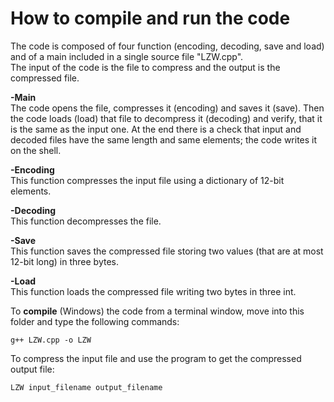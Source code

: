 # How to compile and run the code

The code is composed of four function (encoding, decoding, save and load) and of a main included in a single source file "LZW.cpp".   
The input of the code is the file to compress and the output is the compressed file. 

**-Main**    
The code opens the file, compresses it (encoding) and saves it (save). Then the code loads (load) that file to decompress it (decoding) and verify, that it is the same as the input one. At the end there is a check that input and decoded files have the same length and same elements; the code writes it on the shell.  

**-Encoding**  
This function compresses the input file using a dictionary of 12-bit elements.  

**-Decoding**  
This function decompresses the file.

**-Save**  
This function saves the compressed file storing two values (that are at most 12-bit long) in three bytes.

**-Load**  
This function loads the compressed file writing two bytes in three int.  

To **compile** (Windows) the code from a terminal window, move into this folder and type the following commands:  

```
g++ LZW.cpp -o LZW 
```

To compress the input file and use the program to get the compressed output file:  

```
LZW input_filename output_filename
```

